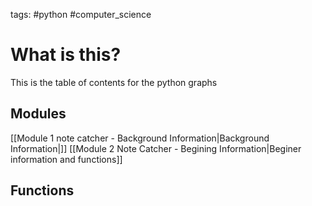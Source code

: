 tags:
#python 
#computer_science 
# What is this?
This is the table of contents for the python graphs

## Modules
[[Module 1 note catcher - Background Information|Background Information|]]
[[Module 2 Note Catcher - Begining Information|Beginer information and functions]]

## Functions

